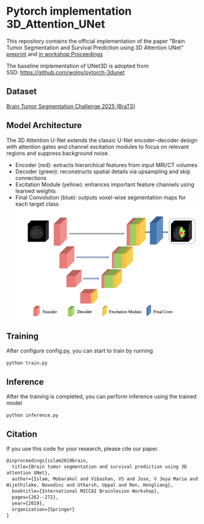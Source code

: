 # Pytorch implementation 3D_Attention_UNet
This repository contains the official implementation of the paper "Brain Tumor Segmentation and Survival
Prediction using 3D Attention UNet" [preprint](https://arxiv.org/pdf/2104.00985.pdf) and [in workshop Proceedings](https://link.springer.com/chapter/10.1007/978-3-030-46640-4_25)<br>

The baseline implementation of UNet3D is adopted from<br>
SSD: https://github.com/wolny/pytorch-3dunet<br>

## Dataset
[Brain Tumor Segmentation Challenge 2025 (BraTS)](https://www.synapse.org/Synapse:syn64153130/wiki/631455)<br>

## Model Architecture
The 3D Attention U-Net extends the classic U-Net encoder–decoder design with attention gates and channel excitation modules to focus on relevant regions and suppress background noise.

* Encoder (red): extracts hierarchical features from input MRI/CT volumes
* Decoder (green): reconstructs spatial details via upsampling and skip connections
* Excitation Module (yellow): enhances important feature channels using learned weights
* Final Convolution (blue): outputs voxel-wise segmentation maps for each target class
![AttentionUnet3D](Attention_Unet_3D/etc/AttentionUnet3D_architecture.png)

## Training

After configure config.py, you can start to train by running

`python train.py`

## Inference

After the training is completed, you can perform inference using the trained model

`python inference.py`

## Citation
If you use this code for your research, please cite our paper.

```
@inproceedings{islam2019brain,
  title={Brain tumor segmentation and survival prediction using 3D attention UNet},
  author={Islam, Mobarakol and Vibashan, VS and Jose, V Jeya Maria and Wijethilake, Navodini and Utkarsh, Uppal and Ren, Hongliang},
  booktitle={International MICCAI Brainlesion Workshop},
  pages={262--272},
  year={2019},
  organization={Springer}
}
```